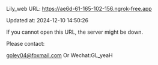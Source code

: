 Lily_web URL: https://ae6d-61-165-102-156.ngrok-free.app

Updated at: 2024-12-10 14:50:26

If you cannot open this URL, the server might be down.

Please contact: 

goley04@foxmail.com Or Wechat:GL_yeaH